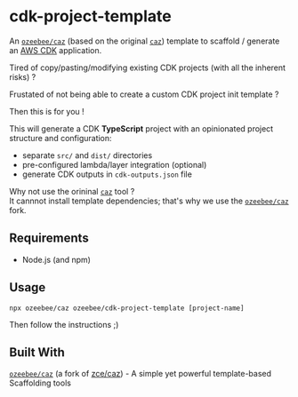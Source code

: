 cdk-project-template
====================

An [`ozeebee/caz`](https://github.com/ozeebee/caz) (based on the original [`caz`](https://github.com/zce/caz)) template to scaffold / generate an [AWS CDK](https://docs.aws.amazon.com/cdk/v2/guide/home.html) application.

Tired of copy/pasting/modifying existing CDK projects (with all the inherent risks) ?

Frustated of not being able to create a custom CDK project init template ?

Then this is for you !

This will generate a CDK **TypeScript** project with an opinionated project structure and configuration:
- separate `src/` and `dist/` directories
- pre-configured lambda/layer integration (optional)
- generate CDK outputs in `cdk-outputs.json` file

Why not use the orininal [`caz`](https://github.com/zce/caz) tool ?  
It cannnot install template dependencies; that's why we use the [`ozeebee/caz`](https://github.com/ozeebee/caz) fork.

## Requirements

- Node.js (and npm)

## Usage

```
npx ozeebee/caz ozeebee/cdk-project-template [project-name]
```

Then follow the instructions ;)

## Built With

[`ozeebee/caz`](https://github.com/ozeebee/caz) (a fork of [zce/caz](https://github.com/zce/caz)) - A simple yet powerful template-based Scaffolding tools
